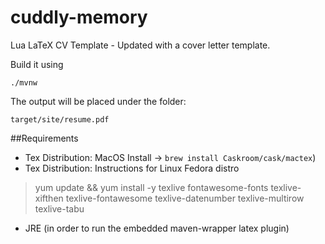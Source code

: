 # cuddly-memory
Lua LaTeX CV Template - Updated with a cover letter template.

Build it using

`./mvnw`

The output will be placed under the folder:

`target/site/resume.pdf`

##Requirements

- Tex Distribution: MacOS Install -> `brew install Caskroom/cask/mactex`)
- Tex Distribution: Instructions for Linux Fedora distro
> yum update && yum install -y texlive fontawesome-fonts texlive-xifthen texlive-fontawesome texlive-datenumber texlive-multirow texlive-tabu
- JRE (in order to run the embedded maven-wrapper latex plugin)
